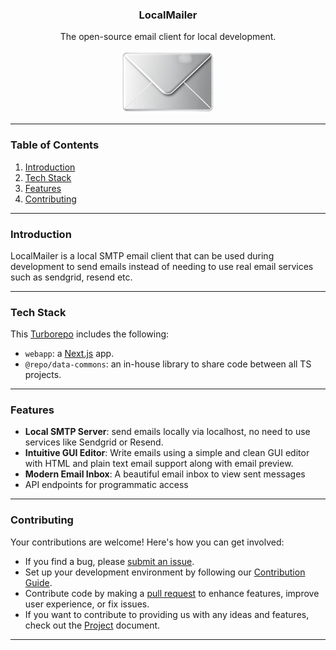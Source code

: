 <h3 align="center">LocalMailer</h3>

<p align="center">
  The open-source email client for local development.  
</p>

<p align="center">
  <img src="./app-icon.png" height="100" width="150" alt="App Logo"/>
</p>

---

### Table of Contents

1.  [Introduction](#introduction)
1.  [Tech Stack](#tech-stack)
1.  [Features](#features)
1.  [Contributing](#contributing)

---

### Introduction

LocalMailer is a local SMTP email client that can be used during development to send emails instead of needing to use real email services such as sendgrid, resend etc.

---

### Tech Stack

This [Turborepo](https://turborepo.org/) includes the following:

- `webapp`: a [Next.js](https://nextjs.org/) app.
- `@repo/data-commons`: an in-house library to share code between all TS projects.

---

### Features

- **Local SMTP Server**: send emails locally via localhost, no need to use services like Sendgrid or Resend.
- **Intuitive GUI Editor**: Write emails using a simple and clean GUI editor with HTML and plain text email support along with email preview.
- **Modern Email Inbox**: A beautiful email inbox to view sent messages
- API endpoints for programmatic access

---

### Contributing

Your contributions are welcome! Here's how you can get involved:

- If you find a bug, please [submit an issue](https://github.com/m-t-a97/localmailer/issues).
- Set up your development environment by following our [Contribution Guide](./contribution-guide.md).
- Contribute code by making a [pull request](https://github.com/m-t-a97/localmailer/) to enhance features, improve user experience, or fix issues.
- If you want to contribute to providing us with any ideas and features, check out the [Project](./project.md) document.

---
